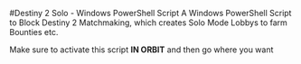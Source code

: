 #Destiny 2 Solo - Windows PowerShell Script
A Windows PowerShell Script to Block Destiny 2 Matchmaking, which creates Solo Mode Lobbys to farm Bounties etc.

Make sure to activate this script **IN ORBIT** and then go where you want
